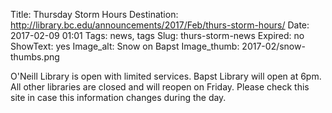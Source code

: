 Title: Thursday Storm Hours
Destination: http://library.bc.edu/announcements/2017/Feb/thurs-storm-hours/
Date: 2017-02-09 01:01 
Tags: news, tags 
Slug: thurs-storm-news
Expired: no
ShowText: yes
Image_alt: Snow on Bapst
Image_thumb: 2017-02/snow-thumbs.png

O'Neill Library is open with limited services.  Bapst Library will open at 6pm.  All other libraries are closed and will reopen on Friday. Please check this site in case this information changes during the day.